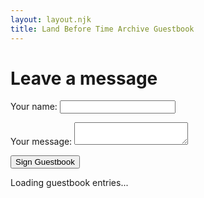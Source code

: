 ```yaml
---
layout: layout.njk
title: Land Before Time Archive Guestbook
---
```


# Leave a message

<form name="guestbook" method="POST" data-netlify="true" netlify-honeypot="bot-field">
  <input type="hidden" name="form-name" value="guestbook">
  
  <p hidden>
    <label>Don’t fill this out if you’re human: <input name="bot-field" /></label>
  </p>

  <p>
    <label>Your name: <input type="text" name="name" required /></label>
  </p>
  <p>
    <label>Your message: <textarea name="message" required></textarea></label>
  </p>
  
  <div data-netlify-recaptcha="true"></div>

  <p><button type="submit">Sign Guestbook</button></p>
</form>

<div id="guestbook-entries">
  <p>Loading guestbook entries...</p>
</div>
<style>
  .guestbook-entry {
    background-color: #8c8888;
    border: 1px solid #e5e5e5;
    border-radius: 8px;
    padding: 1em;
    margin: 1em 0;
    max-width: 600px;
    box-shadow: 0 0 8px rgba(0,0,0,0.4);
  }

  .guestbook-meta {
    font-weight: bold;
    margin-bottom: 0.5em;
    color: #ffd700;
  }

  .guestbook-date {
    font-weight: normal;
    font-size: 0.9em;
    color: #aaa;
  }

  .guestbook-message {
    color: #ddd;
    line-height: 1.4;
    white-space: pre-wrap;
  }
</style>

<script>
  fetch("/.netlify/functions/getGuestbook")
    .then(res => {
      if (!res.ok) {
        throw new Error("Fetch failed: " + res.status);
      }
      return res.json();
    })
    .then(data => {
      const container = document.getElementById("guestbook-entries");
      if (!data.length) {
        container.innerHTML = "<p>No entries yet.</p>";
        return;
      }

      container.innerHTML = data.map(entry => `
        <div class="guestbook-entry">
          <div class="guestbook-meta">
            <strong>${entry.name}</strong> <span class="guestbook-date">(${entry.date})</span>
          </div>
          <div class="guestbook-message">
            ${entry.message.replace(/\n/g, "<br/>")}
          </div>
        </div>
      `).join('');
    })
    .catch(err => {
      document.getElementById("guestbook-entries").innerHTML = `<p>Error.</p>`;
      console.error(err);
    });
</script>

